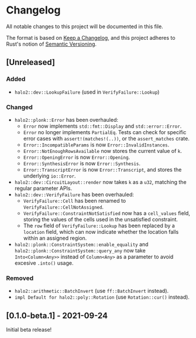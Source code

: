 # Changelog
All notable changes to this project will be documented in this file.

The format is based on [Keep a Changelog](https://keepachangelog.com/en/1.0.0/),
and this project adheres to Rust's notion of
[Semantic Versioning](https://semver.org/spec/v2.0.0.html).

## [Unreleased]
### Added
- `halo2::dev::LookupFailure` (used in `VerifyFailure::Lookup`)

### Changed
- `halo2::plonk::Error` has been overhauled:
  - `Error` now implements `std::fmt::Display` and `std::error::Error`.
  - `Error` no longer implements `PartialEq`. Tests can check for specific error
    cases with `assert!(matches!(..))`, or the `assert_matches` crate.
  - `Error::IncompatibleParams` is now `Error::InvalidInstances`.
  - `Error::NotEnoughRowsAvailable` now stores the current value of `k`.
  - `Error::OpeningError` is now `Error::Opening`.
  - `Error::SynthesisError` is now `Error::Synthesis`.
  - `Error::TranscriptError` is now `Error::Transcript`, and stores the
    underlying `io::Error`.
- `halo2::dev::CircuitLayout::render` now takes `k` as a `u32`, matching the
  regular parameter APIs.
- `halo2::dev::VerifyFailure` has been overhauled:
  - `VerifyFailure::Cell` has been renamed to `VerifyFailure::CellNotAssigned`.
  - `VerifyFailure::ConstraintNotSatisfied` now has a `cell_values` field,
    storing the values of the cells used in the unsatisfied constraint.
  - The `row` field of `VerifyFailure::Lookup` has been replaced by a `location`
    field, which can now indicate whether the location falls within an assigned
    region.
- `halo2::plonk::ConstraintSystem::enable_equality` and 
  `halo2::plonk::ConstraintSystem::query_any` now take `Into<Column<Any>>` instead 
  of `Column<Any>` as a parameter to avoid excesive `.into()` usage.

### Removed
- `halo2::arithmetic::BatchInvert` (use `ff::BatchInvert` instead).
- `impl Default for halo2::poly::Rotation` (use `Rotation::cur()` instead).

## [0.1.0-beta.1] - 2021-09-24
Initial beta release!
